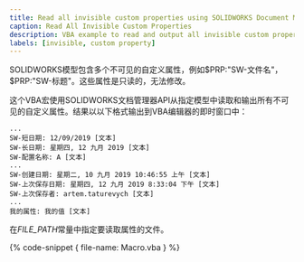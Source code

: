 ```yaml
---
title: Read all invisible custom properties using SOLIDWORKS Document Manager API
caption: Read All Invisible Custom Properties
description: VBA example to read and output all invisible custom properties from the specific model using SOLIDWORKS Document Manager API
labels: [invisible, custom property]
---
```

SOLIDWORKS模型包含多个不可见的自定义属性，例如$PRP:"SW-文件名"，$PRP:"SW-标题"。这些属性是只读的，无法修改。

这个VBA宏使用SOLIDWORKS文档管理器API从指定模型中读取和输出所有不可见的自定义属性。结果以以下格式输出到VBA编辑器的即时窗口中：

~~~
...
SW-短日期: 12/09/2019 [文本]
SW-长日期: 星期四, 12 九月 2019 [文本]
SW-配置名称: A [文本]
...
SW-创建日期: 星期二, 10 九月 2019 10:46:55 上午 [文本]
SW-上次保存日期: 星期四, 12 九月 2019 8:33:04 下午 [文本]
SW-上次保存者: artem.taturevych [文本]
...
我的属性: 我的值 [文本]
~~~

在*FILE_PATH*常量中指定要读取属性的文件。

{% code-snippet { file-name: Macro.vba } %}